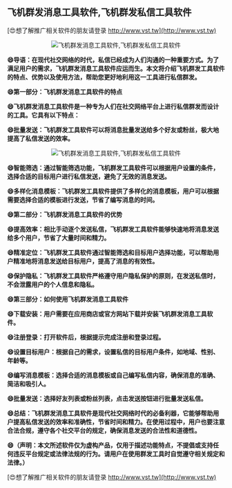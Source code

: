 ## **飞机群发消息工具软件,飞机群发私信工具软件**

[😍想了解推广相关软件的朋友请登录 http://www.vst.tw](http://www.vst.tw)

 <center><img src="https://vst.tw/MP4/tuiguang/png/0.png" alt="飞机群发消息工具软件,飞机群发私信工具软件"></center>

**😄导语：在现代社交网络的时代，私信已经成为人们沟通的一种重要方式。为了满足用户的需求，飞机群发消息工具软件应运而生。本文将介绍飞机群发工具软件的特点、优势以及使用方法，帮助您更好地利用这一工具进行私信群发。**

**😄第一部分：飞机群发消息工具软件的特点**

**😄飞机群发消息工具软件是一种专为人们在社交网络平台上进行私信群发而设计的工具。它具有以下特点：**

**😄批量发送：飞机群发工具软件可以将消息批量发送给多个好友或粉丝，极大地提高了私信发送的效率。**

 <center><img src="https://vst.tw/MP4/tuiguang/png/3.png" alt="飞机群发消息工具软件,飞机群发私信工具软件"></center>

**😄智能筛选：通过智能筛选功能，飞机群发工具软件可以根据用户设置的条件，选择合适的目标用户进行私信发送，避免了无效的消息发送。**

**😄多样化消息模板：飞机群发工具软件提供了多样化的消息模板，用户可以根据需要选择合适的模板进行发送，节省了编写消息的时间。**

**😄第二部分：飞机群发消息工具软件的优势**

**😄提高效率：相比手动逐个发送私信，飞机群发工具软件能够快速地将消息发送给多个用户，节省了大量时间和精力。**

**😄精准定位：飞机群发工具软件通过智能筛选和目标用户选择功能，可以帮助用户精准地将消息发送给目标用户，提高了消息的有效性。**

**😄保护隐私：飞机群发工具软件严格遵守用户隐私保护的原则，在发送私信时，不会泄露用户的个人信息和隐私。**

**😄第三部分：如何使用飞机群发消息工具软件**

**😄下载安装：用户需要在应用商店或官方网站下载并安装飞机群发消息工具软件。**

**😄注册登录：打开软件后，根据提示完成注册和登录过程。**

**😄设置目标用户：根据自己的需求，设置私信的目标用户条件，如地域、性别、年龄等。**

**😄编写消息模板：选择合适的消息模板或自己编写私信内容，确保消息的准确、简洁和吸引人。**

**😄批量发送：选择好友列表或粉丝列表，点击发送按钮进行批量发送私信。**

**😄总结：飞机群发消息工具软件是现代社交网络时代的必备利器，它能够帮助用户提高私信发送的效率和准确性，节省时间和精力。在使用过程中，用户也要注意合法合规，遵守各个社交平台的规定，确保消息发送的合法性和道德性。**

**😄（声明：本文所述软件仅为虚构产品，仅用于描述功能特点，不提倡或支持任何违反平台规定或法律法规的行为。请用户在使用群发工具时自觉遵守相关规定和法律。）**

[😍想了解推广相关软件的朋友请登录 http://www.vst.tw](http://www.vst.tw)



